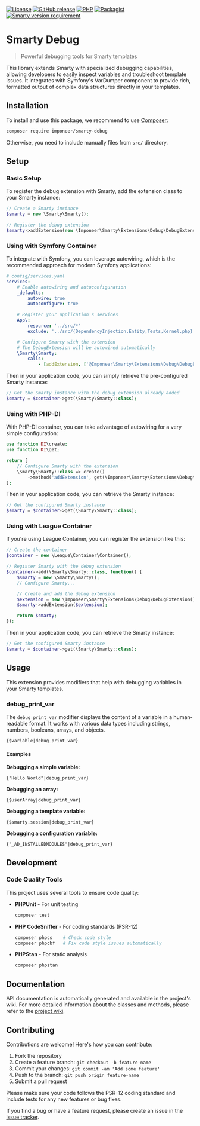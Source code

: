 [![License](https://img.shields.io/github/license/imponeer/smarty-debug.svg)](LICENSE)
[![GitHub release](https://img.shields.io/github/release/imponeer/smarty-debug.svg)](https://github.com/imponeer/smarty-debug/releases) [![PHP](https://img.shields.io/packagist/php-v/imponeer/smarty-debug.svg)](http://php.net)
[![Packagist](https://img.shields.io/packagist/dm/imponeer/smarty-debug.svg)](https://packagist.org/packages/imponeer/smarty-debug)
[![Smarty version requirement](https://img.shields.io/packagist/dependency-v/imponeer/debug-smarty/smarty%2Fsmarty)](https://smarty-php.github.io)


# Smarty Debug

> Powerful debugging tools for Smarty templates

This library extends Smarty with specialized debugging capabilities, allowing developers to easily inspect variables and troubleshoot template issues. It integrates with Symfony's VarDumper component to provide rich, formatted output of complex data structures directly in your templates.

## Installation

To install and use this package, we recommend to use [Composer](https://getcomposer.org):

```bash
composer require imponeer/smarty-debug
```

Otherwise, you need to include manually files from `src/` directory.

## Setup

### Basic Setup

To register the debug extension with Smarty, add the extension class to your Smarty instance:

```php
// Create a Smarty instance
$smarty = new \Smarty\Smarty();

// Register the debug extension
$smarty->addExtension(new \Imponeer\Smarty\Extensions\Debug\DebugExtension());
```

### Using with Symfony Container

To integrate with Symfony, you can leverage autowiring, which is the recommended approach for modern Symfony applications:

```yaml
# config/services.yaml
services:
    # Enable autowiring and autoconfiguration
    _defaults:
        autowire: true
        autoconfigure: true

    # Register your application's services
    App\:
        resource: '../src/*'
        exclude: '../src/{DependencyInjection,Entity,Tests,Kernel.php}'

    # Configure Smarty with the extension
    # The DebugExtension will be autowired automatically
    \Smarty\Smarty:
        calls:
            - [addExtension, ['@Imponeer\Smarty\Extensions\Debug\DebugExtension']]
```

Then in your application code, you can simply retrieve the pre-configured Smarty instance:

```php
// Get the Smarty instance with the debug extension already added
$smarty = $container->get(\Smarty\Smarty::class);
```

### Using with PHP-DI

With PHP-DI container, you can take advantage of autowiring for a very simple configuration:

```php
use function DI\create;
use function DI\get;

return [
    // Configure Smarty with the extension
    \Smarty\Smarty::class => create()
        ->method('addExtension', get(\Imponeer\Smarty\Extensions\Debug\DebugExtension::class))
];
```

Then in your application code, you can retrieve the Smarty instance:

```php
// Get the configured Smarty instance
$smarty = $container->get(\Smarty\Smarty::class);
```

### Using with League Container

If you're using League Container, you can register the extension like this:

```php
// Create the container
$container = new \League\Container\Container();

// Register Smarty with the debug extension
$container->add(\Smarty\Smarty::class, function() {
    $smarty = new \Smarty\Smarty();
    // Configure Smarty...

    // Create and add the debug extension
    $extension = new \Imponeer\Smarty\Extensions\Debug\DebugExtension();
    $smarty->addExtension($extension);

    return $smarty;
});
```

Then in your application code, you can retrieve the Smarty instance:

```php
// Get the configured Smarty instance
$smarty = $container->get(\Smarty\Smarty::class);
```


## Usage

This extension provides modifiers that help with debugging variables in your Smarty templates.

### debug_print_var

The `debug_print_var` modifier displays the content of a variable in a human-readable format. It works with various data types including strings, numbers, booleans, arrays, and objects.

```smarty
{$variable|debug_print_var}
```

#### Examples

**Debugging a simple variable:**
```smarty
{"Hello World"|debug_print_var}
```

**Debugging an array:**
```smarty
{$userArray|debug_print_var}
```

**Debugging a template variable:**
```smarty
{$smarty.session|debug_print_var}
```

**Debugging a configuration variable:**
```smarty
{"_AD_INSTALLEDMODULES"|debug_print_var}
```
## Development

### Code Quality Tools

This project uses several tools to ensure code quality:

- **PHPUnit** - For unit testing
  ```bash
  composer test
  ```

- **PHP CodeSniffer** - For coding standards (PSR-12)
  ```bash
  composer phpcs    # Check code style
  composer phpcbf   # Fix code style issues automatically
  ```

- **PHPStan** - For static analysis
  ```bash
  composer phpstan
  ```

## Documentation

API documentation is automatically generated and available in the project's wiki. For more detailed information about the classes and methods, please refer to the [project wiki](https://github.com/imponeer/smarty-debug/wiki).

## Contributing

Contributions are welcome! Here's how you can contribute:

1. Fork the repository
2. Create a feature branch: `git checkout -b feature-name`
3. Commit your changes: `git commit -am 'Add some feature'`
4. Push to the branch: `git push origin feature-name`
5. Submit a pull request

Please make sure your code follows the PSR-12 coding standard and include tests for any new features or bug fixes.

If you find a bug or have a feature request, please create an issue in the [issue tracker](https://github.com/imponeer/smarty-debug/issues).
